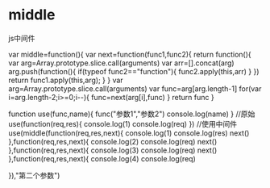 middle
======

js中间件

var middle=function(){
    var next=function(func1,func2){
        return function(){
            var arg=Array.prototype.slice.call(arguments)
            var arr=[].concat(arg)
            arg.push(function(){
                if(typeof func2=="function"){
                    func2.apply(this,arr)
                }
            })
            return func1.apply(this,arg);
        }
    }
    var arg=Array.prototype.slice.call(arguments)
    var func=arg[arg.length-1]
    for(var i=arg.length-2;i>=0;i--){
        func=next(arg[i],func)
    }
    return func
}

function use(func,name){
    func("参数1","参数2")
    console.log(name)
}
//原始
use(function(req,res){
    console.log(1)
    console.log(req)
})
//使用中间件
use(middle(function(req,res,next){
    console.log(1)
    console.log(res)
    next()
},function(req,res,next){
    console.log(2)
    console.log(req)
    next()
},function(req,res,next){
    console.log(3)
    console.log(req)
    next()
},function(req,res,next){
    console.log(4)
    console.log(req)

}),"第二个参数")
